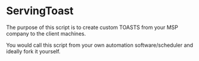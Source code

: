 # ServingToast

The purpose of this script is to create custom TOASTS from your MSP company to the client machines.

You would call this script from your own automation software/scheduler and ideally fork it yourself.
